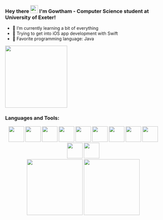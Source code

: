### Hey there <img src="https://media.giphy.com/media/hvRJCLFzcasrR4ia7z/giphy.gif" width="25px"> I'm Gowtham - Computer Science student at University of Exeter! 

- 🐢 I’m currently learning a bit of everything
- 👾 Trying to get into iOS app development with Swift
- 🐳 Favorite programming language: Java

<img lign="right" src="https://user-images.githubusercontent.com/5713670/87202985-820dcb80-c2b6-11ea-9f56-7ec461c497c3.gif" width="200"/>

### Languages and Tools:
<div align="center">
  <code><img height="50" src="https://image.flaticon.com/icons/svg/2861/2861557.svg"></code>
  <code><img height="50" src="https://image.flaticon.com/icons/svg/3190/3190604.svg"></code>
  <code><img height="50" src="https://image.flaticon.com/icons/svg/2942/2942156.svg"></code>
  <code><img height="50" src="https://img.icons8.com/color/48/000000/golang.png"></code>
  <code><img height="50" src="https://image.flaticon.com/icons/svg/1628/1628182.svg"></code>
  <code><img height="50" src="https://image.flaticon.com/icons/png/512/2085/2085061.png"></code>
  <code><img height="50" src="https://image.flaticon.com/icons/svg/2535/2535543.svg"></code>
  <code><img height="50" src="https://cdn.icon-icons.com/icons2/1508/PNG/512/matlab_104289.png"></code>
  <code><img height="50" src="https://image.flaticon.com/icons/svg/2721/2721297.svg"></code>
  <code><img height="50" src="https://image.flaticon.com/icons/svg/752/752605.svg"></code>
  <code><img height="50" src="https://image.flaticon.com/icons/svg/1680/1680899.svg"></code>
</div>


<div align="center">
  <img height="180em" src="https://github-readme-stats-three-sepia.vercel.app/api?username=gowth6m&show_icons=true&hide_border=false&theme=gotham" />
  <img height="180em" src="https://github-readme-stats-three-sepia.vercel.app/api/top-langs/?username=gowth6m&layout=compact&exclude_repo=github-readme-stats&hide_border=false&theme=gotham" />
</div>
<br/ >

[website]: https://gowtham.co.uk/
[linkedin]: https://linkedin.com/in/gowtham4n/
